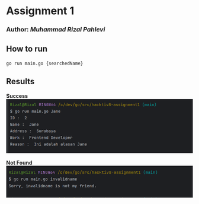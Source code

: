 # Assignment 1
### Author: *Muhammad Rizal Pahlevi*

## How to run
``
go run main.go {searchedName}
``

## Results
**Success**
 <img src="assets/success.png">

**Not Found**
 <img src="assets/notfound.png">